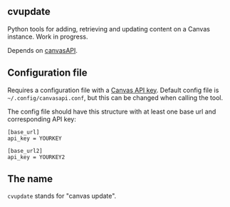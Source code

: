 cvupdate
--------

Python tools for adding, retrieving and updating content on a Canvas instance. Work in progress.

Depends on [canvasAPI](https://canvasapi.readthedocs.io/en/latest/).

## Configuration file
Requires a configuration file with a [Canvas API key](https://community.canvaslms.com/docs/DOC-14409-4214861717). Default config file is `~/.config/canvasapi.conf`, but this can be changed when calling the tool.

The config file should have this structure with at least one base url and corresponding API key:

```
[base_url]
api_key = YOURKEY

[base_url2]
api_key = YOURKEY2
```

## The name
`cvupdate` stands for "canvas update".
